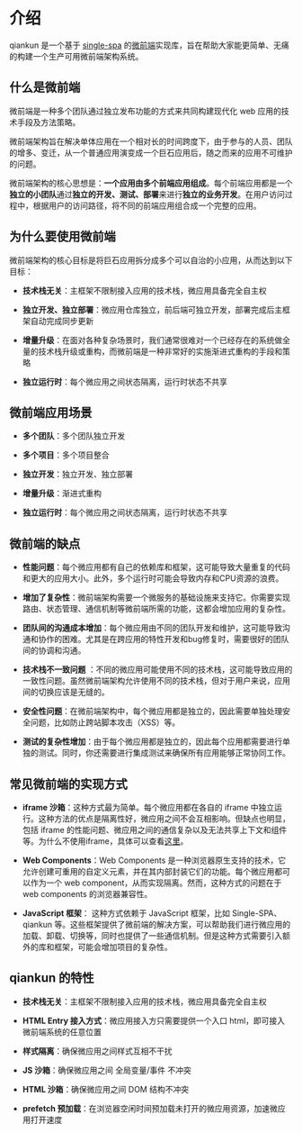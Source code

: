# 介绍

qiankun 是一个基于 [single-spa](https://github.com/CanopyTax/single-spa) 的[微前端](https://micro-frontends.org/)实现库，旨在帮助大家能更简单、无痛的构建一个生产可用微前端架构系统。


## 什么是微前端

微前端是一种多个团队通过独立发布功能的方式来共同构建现代化 web 应用的技术手段及方法策略。

微前端架构旨在解决单体应用在一个相对长的时间跨度下，由于参与的人员、团队的增多、变迁，从一个普通应用演变成一个巨石应用后，随之而来的应用不可维护的问题。

微前端架构的核心思想是：**一个应用由多个前端应用组成**。每个前端应用都是一个**独立的小团队**通过**独立的开发、测试、部署**来进行**独立的业务开发**。在用户访问过程中，根据用户的访问路径，将不同的前端应用组合成一个完整的应用。

## 为什么要使用微前端

微前端架构的核心目标是将巨石应用拆分成多个可以自治的小应用，从而达到以下目标：

- **技术栈无关**：主框架不限制接入应用的技术栈，微应用具备完全自主权

- **独立开发、独立部署**：微应用仓库独立，前后端可独立开发，部署完成后主框架自动完成同步更新

- **增量升级**：在面对各种复杂场景时，我们通常很难对一个已经存在的系统做全量的技术栈升级或重构，而微前端是一种非常好的实施渐进式重构的手段和策略

- **独立运行时**：每个微应用之间状态隔离，运行时状态不共享

## 微前端应用场景

- **多个团队**：多个团队独立开发

- **多个项目**：多个项目整合

- **独立开发**：独立开发、独立部署

- **增量升级**：渐进式重构

- **独立运行时**：每个微应用之间状态隔离，运行时状态不共享

## 微前端的缺点


- **性能问题**：每个微应用都有自己的依赖库和框架，这可能导致大量重复的代码和更大的应用大小。此外，多个运行时可能会导致内存和CPU资源的浪费。

- **增加了复杂性**：微前端架构需要一个微服务的基础设施来支持它。你需要实现路由、状态管理、通信机制等微前端所需的功能，这都会增加应用的复杂性。

- **团队间的沟通成本增加**：每个微应用由不同的团队开发和维护，这可能导致沟通和协作的困难。尤其是在跨应用的特性开发和bug修复时，需要很好的团队间的协调和沟通。

- **技术栈不一致问题** ：不同的微应用可能使用不同的技术栈，这可能导致应用的一致性问题。虽然微前端架构允许使用不同的技术栈，但对于用户来说，应用间的切换应该是无缝的。

- **安全性问题**：在微前端架构中，每个微应用都是独立的，因此需要单独处理安全问题，比如防止跨站脚本攻击（XSS）等。

- **测试的复杂性增加**：由于每个微应用都是独立的，因此每个应用都需要进行单独的测试。同时，你还需要进行集成测试来确保所有应用能够正常协同工作。

## 常见微前端的实现方式

- **iframe 沙箱**：这种方式最为简单。每个微应用都在各自的 iframe 中独立运行。这种方法的优点是隔离性好，微应用之间不会互相影响。但缺点也明显，包括 iframe 的性能问题、微应用之间的通信复杂以及无法共享上下文和组件等。为什么不使用iframe，具体可以查看[这里](https://www.yuque.com/kuitos/gky7yw/gesexv)。

- **Web Components**：Web Components 是一种浏览器原生支持的技术，它允许创建可重用的自定义元素，并在其内部封装它们的功能。每个微应用都可以作为一个 web component，从而实现隔离。然而，这种方式的问题在于 web components 的浏览器兼容性。

- **JavaScript 框架**： 这种方式依赖于 JavaScript 框架，比如 Single-SPA、qiankun 等。这些框架提供了微前端的解决方案，可以帮助我们进行微应用的加载、卸载、切换等，同时也提供了一些通信机制。但是这种方式需要引入额外的库和框架，可能会增加项目的复杂性。

## qiankun 的特性

- **技术栈无关**：主框架不限制接入应用的技术栈，微应用具备完全自主权

- **HTML Entry 接入方式**：微应用接入方只需要提供一个入口 html，即可接入微前端系统的任意位置

- **样式隔离**：确保微应用之间样式互相不干扰

- **JS 沙箱**：确保微应用之间 全局变量/事件 不冲突

- **HTML 沙箱**：确保微应用之间 DOM 结构不冲突

- **prefetch 预加载**：在浏览器空闲时间预加载未打开的微应用资源，加速微应用打开速度




